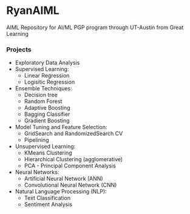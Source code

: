 # RyanAIML
AIML Repository for AI/ML PGP program through UT-Austin from Great Learning


### Projects
* Exploratory Data Analysis
* Supervised Learning:
  * Linear Regression
  * Logisitic Regression
* Ensemble Techniques:
  * Decision tree
  * Random Forest
  * Adaptive Boosting
  * Bagging Classifier
  * Gradient Boosting
* Model Tuning and Feature Selection:
  * GridSearch and RandomizedSearch CV
  * Pipelining
* Unsupervised Learning:
  * KMeans Clustering
  * Hierarchical Clustering (agglomerative)
  * PCA - Principal Component Analysis 
* Neural Networks:
  * Artificial Neural Network (ANN)
  * Convolutional Neural Network (CNN)
* Natural Language Processing (NLP):
  * Text Classification
  * Sentiment Analysis
